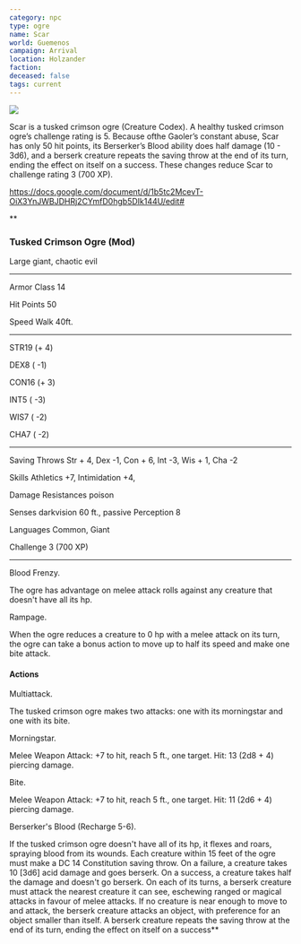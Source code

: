 ```yaml
---
category: npc
type: ogre
name: Scar
world: Guemenos
campaign: Arrival
location: Holzander
faction: 
deceased: false
tags: current
---
```


![](https://i.imgur.com/dkQzKdW.png)


Scar is a tusked crimson ogre (Creature Codex). A healthy tusked crimson ogre’s challenge rating is 5. Because ofthe Gaoler’s constant abuse, Scar has only 50 hit points, its Berserker’s Blood ability does half damage (10 - 3d6), and a berserk creature repeats the saving throw at the end of its turn, ending the effect on itself on a success. These changes reduce Scar to challenge rating 3 (700 XP).

https://docs.google.com/document/d/1b5tc2McevT-OiX3YnJWBJDHRj2CYmfD0hgb5DIk144U/edit#

**

### Tusked Crimson Ogre (Mod)

Large giant, chaotic evil

---

Armor Class 14

Hit Points 50

Speed Walk 40ft.

---

STR19 (+ 4)

DEX8 ( -1)

CON16 (+ 3)

INT5 ( -3)

WIS7 ( -2)

CHA7 ( -2)

---

Saving Throws Str + 4, Dex -1, Con + 6, Int -3, Wis + 1, Cha -2

Skills Athletics +7, Intimidation +4,

Damage Resistances poison

Senses darkvision 60 ft., passive Perception 8

Languages Common, Giant

Challenge 3 (700 XP)

---

Blood Frenzy. 

The ogre has advantage on melee attack rolls against any creature that doesn't have all its hp.

Rampage. 

When the ogre reduces a creature to 0 hp with a melee attack on its turn, the ogre can take a bonus action to move up to half its speed and make one bite attack.

#### Actions

Multiattack. 

The tusked crimson ogre makes two attacks: one with its morningstar and one with its bite.

Morningstar. 

Melee Weapon Attack: +7 to hit, reach 5 ft., one target. Hit: 13 (2d8 + 4) piercing damage.

Bite. 

Melee Weapon Attack: +7 to hit, reach 5 ft., one target. Hit: 11 (2d6 + 4) piercing damage.

Berserker's Blood (Recharge 5-6). 

If the tusked crimson ogre doesn't have all of its hp, it flexes and roars, spraying blood from its wounds. Each creature within 15 feet of the ogre must make a DC 14 Constitution saving throw. On a failure, a creature takes 10 [3d6] acid damage and goes berserk. On a success, a creature takes half the damage and doesn't go berserk. On each of its turns, a berserk creature must attack the nearest creature it can see, eschewing ranged or magical attacks in favour of melee attacks. If no creature is near enough to move to and attack, the berserk creature attacks an object, with preference for an object smaller than itself. A berserk creature repeats the saving throw at the end of its turn, ending the effect on itself on a success**